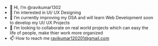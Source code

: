 - 👋 Hi, I’m @ravikumar1302
- 👀 I’m interested in UI/ UX Designing
- 🌱 I’m currently improving my DSA and will learn Web Development soon to develop my UI/ UX Projects
- 💞️ I’m looking to collaborate on real world projects which can easy the life of people, make thier work more organized
- 📫 How to reach me ravikumar120201@gmail.com

<!---
ravikumar1302/ravikumar1302 is a ✨ special ✨ repository because its `README.md` (this file) appears on your GitHub profile.
You can click the Preview link to take a look at your changes.
--->
